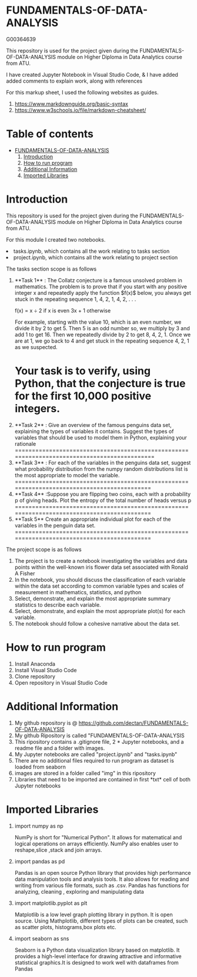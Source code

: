 # FUNDAMENTALS-OF-DATA-ANALYSIS

<p>G00364639</p>
<p>This repository is used for the project given during the FUNDAMENTALS-OF-DATA-ANALYSIS module on Higher Diploma in Data Analytics course from ATU.</p>

<p>I have created Jupyter Notebook in Visual Studio Code, & I have added added comments to explain work, along with references<br>

<p>For this markup sheet, I used the following websites as guides.<br>

<ol>
<li><a href="#">https://www.markdownguide.org/basic-syntax</a></li>
<li><a href="#">https://www.w3schools.io/file/markdown-cheatsheet/</a></li></p>
</ol>

# **Table of contents**
* [FUNDAMENTALS-OF-DATA-ANALYSIS](FUNDAMENTALS-OF-DATA-ANALYSIS)
    1. [Introduction](#Introduction)
    2. [How to run program](#How-to-run-program)
    3. [Additional Information](#Additional-Information)
    4. [Imported Libraries](#Imported-Libraries)

# Introduction #

<p>This repository is used for the project given during the FUNDAMENTALS-OF-DATA-ANALYSIS module on Higher Diploma in Data Analytics course from ATU.</p>

<p>For this module I created two notebooks.</p>

<p>
<li>tasks.ipynb, which contains all the work relating to tasks section</li>
<li>project.ipynb, which contains all the work relating to project section</li>
</p>



<p> The tasks section scope is as follows
<ol>
<li> **Task 1** : The Collatz conjecture is a famous unsolved problem in mathematics. The problem is to prove that if you start with any positive integer x and repeatedly apply the function $f(x)$ below, you always get stuck in the repeating sequence 1, 4, 2, 1, 4, 2, . . . 

f(x) =
x ÷ 2 if x is even
3x + 1 otherwise 

For example, starting with the value 10, which is an even number, we divide it by 2 to get 5. Then 5 is an odd number so, we multiply by 3 and add 1 to get 16. Then we repeatedly divide by 2 to get 8, 4, 2, 1. Once we are at 1, we go back to 4 and get stuck in the repeating sequence 4, 2, 1 as we suspected.  

Your task is to verify, using Python, that the conjecture is true for the first 10,000 positive integers.</li>
============================================================================================
<li> **Task 2** : Give an overview of the famous penguins data set, explaining the types of variables it contains. Suggest the types of variables that should be used to model them in Python, explaining your rationale </li>
============================================================================================
<li> **Task 3** : For each of the variables in the penguins data set, suggest what probability distribution from the numpy random distributions list is the most appropriate to model the variable.  </li> 
===========================================================================================
<li> **Task 4** :Suppose you are flipping two coins, each with a probability p of giving heads. Plot the entropy of the total number of heads versus p </li> 
===========================================================================================
<li> **Task 5** Create an appropriate individual plot for each of the variables in the penguin data set.  </li>
===========================================================================================
</ol>
</p>


<p> The project scope is as follows
<ol>
<li> The project is to create a notebook investigating the variables and data points within the well-known iris flower data set associated with Ronald A Fisher </li>
<li> In the notebook, you should discuss the classification of each variable within the data set according to common variable types and scales of measurement in mathematics, statistics, and python </li>
<li> Select, demonstrate, and explain the most appropriate summary
statistics to describe each variable. </li>   
<li> Select, demonstrate, and explain the most appropriate plot(s) for
each variable. </li> 
<li> The notebook should follow a cohesive narrative about the data
set.
 </li>
</ol>
</p>

# How to run program #
<ol>
<li> Install Anaconda </li>
<li> Install Visual Studio Code </li>   
<li> Clone repository </li> 
<li> Open repository in Visual Studio Code </li>
</ol>

# Additional Information #
<ol>
<li> My github repository is @ <a href="#">https://github.com/dectan/FUNDAMENTALS-OF-DATA-ANALYSIS</a></li>
<li> My github Ripository is called "FUNDAMENTALS-OF-DATA-ANALYSIS</li>
<li> This ripository contains a .gitignore file, 2 *  Jupyter notebooks, and a readme file and a folder with images. </li>   
<li> My Jupyter notebooks are called "project.ipynb" and "tasks.ipynb"</li> 
<li> There are no additional files required to run program as dataset is loaded from seaborn </li>
<li> images are stored in a folder called "img" in this ripository </li>
<li> Libraries that need to be imported are contained in first *txt* cell of both Jupyter notebooks </li> 
</ol>

# Imported Libraries #

<ol>
<li>import numpy as np</li>
<p> NumPy is short for "Numerical Python". It allows for matematical and logical operations on arrays efficiently. NumPy also enables user to reshape,slice ,stack and join arrays.</p>
<li>import pandas as pd</li>
<p>Pandas is an open source Python library that provides high performance data manipulation tools and analysis tools. It also allows for reading and writing from various file formats, such as .csv. Pandas has functions for analyzing, cleaning , exploring and manipulating data</p>
<li>import matplotlib.pyplot as plt</li>
<p>Matplotlib is a low level graph plotting library in python. It is open source. Using Mathplotlib, different types of plots can be created, such as scatter plots, histograms,box plots etc.</p>
<li>import seaborn as sns</li>
<p>Seaborn is a Python data visualization library based on matplotlib. It provides a high-level interface for drawing attractive and informative statistical graphics.It is designed to work well with dataframes from Pandas
</ol>